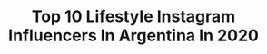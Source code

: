 ---
title: Top 10 Lifestyle Instagram Influencers In Argentina In 2020
description: >-
  Find top lifestyle Instagram influencers in Argentina in 2020. Most popular hashtags: #yomequedoencasa #style #ootd #look.
platform: Instagram
profiles:
  - username: "marumaruela"
    fullname: >-
      M A R U
    location: "Argentina"
    followers: 5186
    engagement: 609
    commentsToLikes: 0.099659
    avatar: "https://scontent-lhr8-1.cdninstagram.com/v/t51.2885-19/s320x320/92434409_228239995193676_7378393986462908416_n.jpg?_nc_ht=scontent-lhr8-1.cdninstagram.com&_nc_ohc=0yZYQkttAp4AX9b2mnR&oh=36f12e4bbcfc5adc0616b4e89ba4509c&oe=5EBC2F72"
    verified: false
    hashtags: "#oopschallenge, #renuevatupelo, #tusachallenge"
  - username: "nicoogarciaph"
    fullname: >-
      Nicolás García Laszuk
    location: "Argentina"
    followers: 13701
    engagement: 478
    commentsToLikes: 0.297825
    avatar: "https://scontent-hkg3-1.cdninstagram.com/v/t51.2885-19/s320x320/78797348_2707175302693602_9155833740549685248_n.jpg?_nc_ht=scontent-hkg3-1.cdninstagram.com&_nc_ohc=ZGNhZyHN8xQAX9iW_T2&oh=7e6f22d797ce94b753ea936e4e175b71&oe=5EA5EF77"
    verified: false
    hashtags: "#portraitsquad, #agameoftones, #igportraits, #human"
  - username: "naramieres"
    fullname: >-
      Nara 🌾
    location: "Argentina"
    followers: 35538
    engagement: 1200
    commentsToLikes: 0.009951
    avatar: "https://scontent-lhr8-1.cdninstagram.com/v/t51.2885-19/s320x320/89965507_1278047612392256_1132187919352594432_n.jpg?_nc_ht=scontent-lhr8-1.cdninstagram.com&_nc_ohc=FoxFZkYTS8IAX811at2&oh=71b48281cff083c07d7206a039c83cc2&oe=5EBC03B7"
    verified: false
    hashtags: "#modoroaming, #internationalwomensday"
  - username: "marysolorzano"
    fullname: >-
      Mary Wears Boots
    location: "Argentina"
    followers: 40466
    engagement: 88
    commentsToLikes: 0.099126
    avatar: "https://scontent-lht6-1.cdninstagram.com/v/t51.2885-19/s320x320/92697490_211816846923697_8539044568186748928_n.jpg?_nc_ht=scontent-lht6-1.cdninstagram.com&_nc_ohc=1syxirtxb10AX_1FRGy&oh=f86a65254c28ab90b894e41e200d20b4&oe=5EB87A03"
    verified: false
    hashtags: "#mwbideasfotos, #mwbfashionfilms, #photoinspo, #streetstyleinspo"
  - username: "fedecastelo"
    fullname: >-
      Federico Castelo.
    location: "Argentina"
    followers: 7818
    engagement: 822
    commentsToLikes: 0.025480
    avatar: "https://scontent-ams4-1.cdninstagram.com/v/t51.2885-19/s320x320/52422521_304936736873355_6493599627923685376_n.jpg?_nc_ht=scontent-ams4-1.cdninstagram.com&_nc_ohc=uDTh3YGNJc0AX-0eaAr&oh=05e13fae7f8dc5cc9b0ff61677d7c9f9&oe=5EBBA6DF"
    verified: false
    hashtags: ""
  - username: "lixusupermoto"
    fullname: >-
      Lixu
    location: "Argentina"
    followers: 7563
    engagement: 2758
    commentsToLikes: 0.009086
    avatar: "https://scontent-lhr8-1.cdninstagram.com/v/t51.2885-19/s320x320/88896260_218511869333480_1114813286286622720_n.jpg?_nc_ht=scontent-lhr8-1.cdninstagram.com&_nc_ohc=eIzbisngPnwAX83EZvD&oh=a26711ff0c8d993aff71fd47cd2baa53&oe=5EBA9C24"
    verified: false
    hashtags: "#wheeliewednesday, #akrapovic, #airoh, #grenzgaenger"
  - username: "invitadatrendy"
    fullname: >-
      Invitada Trendy By Conde
    location: "Argentina"
    followers: 168231
    engagement: 164
    commentsToLikes: 0.013709
    avatar: "https://scontent-ams4-1.cdninstagram.com/v/t51.2885-19/s320x320/29404312_154732031861836_8592684590840152064_n.jpg?_nc_ht=scontent-ams4-1.cdninstagram.com&_nc_ohc=An98xf_-9T0AX95RKM7&oh=5444690faa4859e832688d484fc3ec23&oe=5EB72C48"
    verified: false
    hashtags: "#noviasdiferentes, #blogguer, #tendencia, #tendenciabodas"
  - username: "davidmussi"
    fullname: >-
      David Mussi Bécker
    location: "Argentina"
    followers: 287254
    engagement: 104
    commentsToLikes: 0.015845
    avatar: "https://scontent-amt2-1.cdninstagram.com/v/t51.2885-19/s320x320/52296505_315552035777432_4890553610686955520_n.jpg?_nc_ht=scontent-amt2-1.cdninstagram.com&_nc_ohc=7A6ko6LsD6QAX-_4NjI&oh=f872ae0bae8b8b85f77e479cb752a475&oe=5EB9978D"
    verified: false
    hashtags: "#quedateencasa, #pumapy, #producecitoquinas, #estimulaanticuerpos"
  - username: "alofashionn"
    fullname: >-
      ☆ ASESORA DE IMAGEN ☆
    location: "Argentina"
    followers: 30174
    engagement: 190
    commentsToLikes: 0.070788
    avatar: "https://scontent-ams4-1.cdninstagram.com/v/t51.2885-19/s320x320/87304976_655282445304969_2801393767435730944_n.jpg?_nc_ht=scontent-ams4-1.cdninstagram.com&_nc_ohc=THpm5NUVeBMAX8tJVEZ&oh=4d933b4fa4fc926477a41854e6c36aee&oe=5EB07E40"
    verified: false
    hashtags: "#cute, #playa, #pregnancyphotography, #familyblogger"
  - username: "que_monet"
    fullname: >-
      Qué Monet
    location: "Argentina"
    followers: 31025
    engagement: 420
    commentsToLikes: 0.643608
    avatar: "https://scontent-lhr8-1.cdninstagram.com/v/t51.2885-19/s320x320/41974764_1968896279835502_1528243002793787392_n.jpg?_nc_ht=scontent-lhr8-1.cdninstagram.com&_nc_ohc=9P9hMG_riNUAX__pHJ9&oh=9787e3d9f0fbdd39765260f4191ca7f9&oe=5EB8F55B"
    verified: false
    hashtags: "#smartfit, #johnfoos, #maybellinearg, #gift"
---